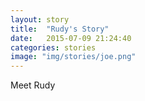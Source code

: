 ```yaml
---
layout: story
title:  "Rudy's Story"
date:   2015-07-09 21:24:40
categories: stories
image: "img/stories/joe.png"
---
```


Meet Rudy
